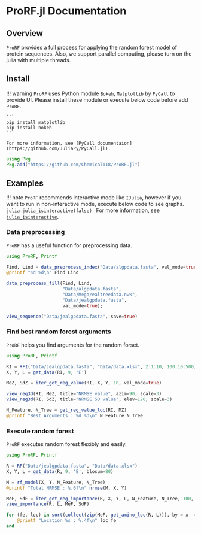 # ProRF.jl Documentation
## Overview
`ProRF` provides a full process for applying the random forest model of protein sequences. Also, we support parallel computing, please turn on the julia with multiple threads.

## Install
!!! warning
    `ProRF` uses Python module `Bokeh`, `Matplotlib` by `PyCall` to provide UI. Please install these module or execute below code before add `ProRF`.

    ```
    pip install matplotlib
    pip install bokeh
    ```

    For more information, see [PyCall documentaion](https://github.com/JuliaPy/PyCall.jl).

```julia
using Pkg
Pkg.add("https://github.com/Chemical118/ProRF.jl")
```

## Examples
!!! note
    `ProRF` recommends interactive mode like `IJulia`, however if you want to run in non-interactive mode, execute below code to see graphs.
    ```julia
    julia_isinteractive(false)
    ```
    For more information, see [`julia_isinteractive`](@ref).

### Data preprocessing
`ProRF` has a useful function for preprocessing data.
```julia
using ProRF, Printf

Find, Lind = data_preprocess_index("Data/algpdata.fasta", val_mode=true)
@printf "%d %d\n" Find Lind

data_preprocess_fill(Find, Lind,
                     "Data/algpdata.fasta",
                     "Data/Mega/ealtreedata.nwk",
                     "Data/jealgpdata.fasta",
                     val_mode=true);

view_sequence("Data/jealgpdata.fasta", save=true)
```

### Find best random forest arguments
`ProRF` helps you find arguments for the random forset.
```julia
using ProRF, Printf

RI = RFI("Data/jealgpdata.fasta", "Data/data.xlsx", 2:1:10, 100:10:500)
X, Y, L = get_data(RI, 9, 'E')

MeZ, SdZ = iter_get_reg_value(RI, X, Y, 10, val_mode=true)

view_reg3d(RI, MeZ, title="NRMSE value", azim=90, scale=3)
view_reg3d(RI, SdZ, title="NRMSE SD value", elev=120, scale=3)

N_Feature, N_Tree = get_reg_value_loc(RI, MZ)
@printf "Best Arguments : %d %d\n" N_Feature N_Tree
```

### Execute random forest
`ProRF` executes random forest flexibly and easily.
```julia
using ProRF, Printf

R = RF("Data/jealgpdata.fasta", "Data/data.xlsx")
X, Y, L = get_data(R, 9, 'E', blosum=80)

M = rf_model(X, Y, N_Feature, N_Tree)
@printf "Total NRMSE : %.6f\n" nrmse(M, X, Y)

MeF, SdF = iter_get_reg_importance(R, X, Y, L, N_Feature, N_Tree, 100, val_mode=true)
view_importance(R, L, MeF, SdF)

for (fe, loc) in sort(collect(zip(MeF, get_amino_loc(R, L))), by = x -> x[1])[1:10]
    @printf "Location %s : %.4f\n" loc fe
end
```